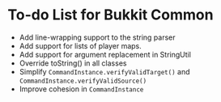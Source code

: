 # To-do List for Bukkit Common

* Add line-wrapping support to the string parser
* Add support for lists of player maps.
* Add support for argument replacement in StringUtil
* Override toString() in all classes
* Simplify `CommandInstance.verifyValidTarget()` and `CommandInstance.verifyValidSource()`
* Improve cohesion in `CommandInstance`
